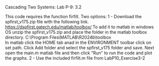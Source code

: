 Cascading Two Systems: Lab P-9: 3.2

This code requires the function firfilt.
Two options:
1 - Download the spfirst_v175.zip file with the following link.
    https://dspfirst.gatech.edu/matlab/toolbox/
    To add it to matlab in windows OS unzip the spfirst_v175.zip and place the folder in the matlab toolbox directory.
    C:\Program Files\MATLAB\R2024b\toolbox\
    In matlab click the HOME tab anad in the ENVIRONMENT toolbar click on set path.
    Click Add folder and select the spfirst_v175 folder and save.
    Next open the main.m matlab file and then click "Run" to run the code and plot the graphs.
2 - Use the included firfilt.m file from LabP10_Exercise3-2 
